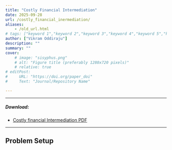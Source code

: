 ```yaml
---
title: "Costly Financial Intermediation" 
date: 2025-09-28
url: /costly_financial_inermediation/
aliases: 
    - /old_url.html
# tags: ["keyword 1","keyword 2","keyword 3","keyword 4","keyword 5","keyword 6","keyword 7","keyword 8"]
author: ["Vikram Oddiraju"]
description: "" 
summary: ""
cover:
    # image: "sisyphus.png"
    # alt: "Figure title (preferably 1280x720 pixels)"
    # relative: true
# editPost:
#     URL: "https://doi.org/paper_doi"
#     Text: "Journal/Repository Name"

---
```


---

##### Download:

- [Costly financial Intermediation PDF](https://drive.google.com/file/d/1zNoX3oxUGnJ4UoHeG50j220SOHQ4oqOz/view)
<!-- - [Online appendix](appendix.pdf)
- [Code and data](https://github.com/paper_repo) -->

---

## Problem Setup

<!-- Consider a two-period economy with two types of households:

$$
\begin{cases}
\text{Type A (fraction $\theta$)}: y_0^A \gg y_1^A \quad \text{(rich today, poor tomorrow)} \\
\text{Type B (fraction $1-\theta$)}: y_1^B \gg y_0^B \quad \text{(poor today, rich tomorrow)}
\end{cases}
$$

Both maximize discounted log-utility:

$$
U(C_0^i, C_1^i) = \log(C_0^i) + \beta \log(C_1^i), \quad i \in \{A,B\}.
$$

For some further mathematical intuition:

$$
\begin{aligned}
\max_{C_0^i, C_1^i}\ &\log(C_0^i) + \beta \log(C_1^i) \\
\text{s.t.}\ & C_0^i + \frac{1}{1+r_d}C_1^i = y_0^i + \frac{1}{1+r_d}y_1^i
\end{aligned}
$$

Type A households naturally want to *save* (lend), while Type B want to *borrow*.  
If financial markets were frictionless, a single equilibrium interest rate would perfectly match the supply of savings with the demand for borrowing.

---

## The Reality: A Positive Spread

In practice, financial intermediaries impose a wedge between borrowing and lending rates:

$$
r_l > r_d, \qquad (1+r_l) = (1+r_d)(1+x), \qquad x \approx r_l - r_d.
$$

The spread $x$ captures the *inefficiency of intermediation*:

- Savers (Type A) earn the low deposit rate $r_d$.  
- Borrowers (Type B) pay the high loan rate $r_l$.  

---

## Individual Optimization

### Type A (savers)

Optimal consumption solves:

$$
C_0^A = \frac{y_0^A + \tfrac{1}{1+r_d}y_1^A}{1+\beta}, \qquad
C_1^A = \beta(1+r_d)C_0^A.
$$

Type A saves positively: $S_0^A = y_0^A - C_0^A > 0$.

### Type B (borrowers)

Optimal consumption solves:

$$
C_0^B = \frac{y_0^B + \tfrac{1}{1+r_l}y_1^B}{1+\beta}, \qquad
C_1^B = \beta(1+r_l)C_0^B.
$$

Type B borrows at $t=0$: $S_0^B = y_0^B - C_0^B < 0$.

---

## Market-Clearing and Equilibrium Rates

Deriving bond market clearing delivers equilibrium deposit and loan rates:

$$
\mathcal{D}^{bond} = \int_{0}^{\theta} S_0^A \, di = \theta \left( y_0^A -   \frac{y_0^A + \tfrac{1}{1+r_d}y_1^A}{1+\beta}\right)
$$

$$
\mathcal{S}^{bond} = \int_{\theta}^{1} S_0^A \, di = (1-\theta) \left( y_0^B -  \frac{y_0^B + \tfrac{1}{1+r_l}y_1^B}{1+\beta}\right)
$$

Letting $\mathcal{S}^{bond} = \mathcal{D}^{bond}$ and solving for $r_l$ and $r_d$, we obtain the optimal rates of lending and borrowing, denoted with a $*$ superscript:

$$
r_d^* = \frac{\theta y_1^A + \tfrac{1-\theta}{1+x} y_1^B}{\beta(\theta y_0^A + (1-\theta) y_0^B)} - 1,
$$

$$
r_l^* = \frac{(1+x)\theta y_1^A + (1-\theta) y_1^B}{\beta(\theta y_0^A + (1-\theta) y_0^B)} - 1.
$$

In the *ideal* case ($x=0$), these rates coincide.  
In reality ($x>0$), they diverge.

---

## Aggregate Utility Comparison between a Zero Interest Rate Gap Economy and an Interest Rate Gap Economy

The utility of the economy at large can be written as:

$$
\begin{aligned}
U_{aggregate} &= \int_0^1 U(C_0^i, C_1^i)\, di \\
&= \theta \left[\log(C_0^A) + \beta \log(C_1^A)\right] + (1-\theta)\left[\log(C_0^B) + \beta \log(C_1^B)\right]
\end{aligned}
$$

Let **xp** denote a positive interest rate difference ($r_l - r_d > 0$) and **xz** denote a zero interest rate gap ($r_l - r_d = 0$).  

Since $r_{d,xp}^* < r_{xp} < r_{l,xp}^*$, we can plug these back into our optimal conditions and compare the values of optimal utility:

$$
U_{A, xp} < U_{A,xz}, \quad U_{B,xp} < U_{B, xz}.
$$

---

## Graphical Interpretation

![Savers graph](savers.png)

The blue and purple lines represent budget constraints as defined in the problem setup.  
The blue line is a piecewise function that has a slope of $\frac{1}{1+r_d}$ up until the point $(y_0, y_1) = (7,1)$.  
Beyond that point, the slope changes to $\frac{1}{1+r_l}$.  
The green and orange lines are indifference curves representing utility.

![Borrowers graph](borrowers.png)

Similarly, the blue and purple lines represent budget constraints.  
The blue line has a slope of $\frac{1}{1+r_d}$ up to $(y_0, y_1) = (2,7)$, after which it changes to $\frac{1}{1+r_l}$.  
The green and orange lines represent indifference curves.

---

## Economic Interpretation

In the ideal frictionless economy, the interest rate is unique, and savings and borrowing are efficiently allocated.  
In the real economy, intermediaries create a spread to pay for tellers, branches, credit analysts, etc.  
Savers earn less, borrowers pay more, and society as a whole is worse off.

**Moral:**  
We don’t live in the “ideal world” where credit flows at a single fair rate.  
Instead, intermediation costs show up as a wedge between $r_d$ and $r_l$, lowering utility for everyone who is borrowing or lending money. -->


<!-- ![](sisyphus.png) -->



<!-- 
Author 1, Author 2. Year. "Title." *Journal* Volume (Issue): First page–Last page. https://doi.org/paper_doi.

```BibTeX
@article{AAYY,
author = {Author 1 and Author 2},
doi = {paper_doi},
journal = {Journal},
number = {Issue},
pages = {XXX--YYY},
title = {Title},
volume = {Volume},
year = {Year}}
``` -->
